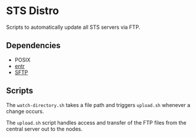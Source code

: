 # STS Distro

Scripts to automatically update all STS servers via FTP.

## Dependencies

* POSIX
* [entr](http://eradman.com/entrproject/)
* [SFTP](https://github.com/atmoz/sftp)

## Scripts

The `watch-directory.sh` takes a file path and triggers `upload.sh`
whenever a change occurs.

The `upload.sh` script handles access and transfer of the FTP files
from the central server out to the nodes.
